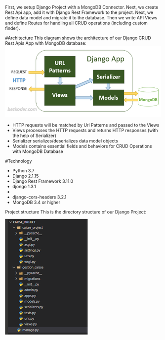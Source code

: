 
First, we setup Django Project with a MongoDB Connector. Next, we create Rest Api app, add it with Django Rest Framework to the project. Next, we define data model and migrate it to the database. Then we write API Views and define Routes for handling all CRUD operations (including custom finder).




#Architecture
This diagram shows the architecture of our Django CRUD Rest Apis App with MongoDB database:
![alt text](https://github.com/AchrefBenOmrane/DataGenius_gestion_caisse/blob/master/Back_end/django-mongodb-architecture.png?raw=true)

<ul>
<li>HTTP requests will be matched by Url Patterns and passed to the Views</li>
<li>Views processes the HTTP requests and returns HTTP responses (with the help of Serializer)</li>
<li>Serializer serializes/deserializes data model objects</li>
<li>Models contains essential fields and behaviors for CRUD Operations with MongoDB Database</li>
</ul>

#Technology
<ul>
<li>Python 3.7</li>
<li>Django 2.1.15</li>
<li>Django Rest Framework 3.11.0</li>
<li>djongo 1.3.1<li>
<li>django-cors-headers 3.2.1</li>
<li>MongoDB 3.4 or higher</li>
</ul>

Project structure
This is the directory structure of our Django Project:

![alt text](https://github.com/AchrefBenOmrane/DataGenius_gestion_caisse/blob/master/Back_end/Structure.PNG?raw=true)
